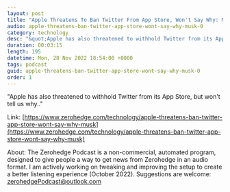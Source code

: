 ```yaml
---
layout: post
title: "Apple Threatens To Ban Twitter From App Store, Won't Say Why: Musk"
audio: apple-threatens-ban-twitter-app-store-wont-say-why-musk-0
category: technology
desc: "&quot;Apple has also threatened to withhold Twitter from its App Store, but won't tell us why..&quot;"
duration: 00:03:15
length: 195
datetime: Mon, 28 Nov 2022 18:54:00 +0000
tags: podcast
guid: apple-threatens-ban-twitter-app-store-wont-say-why-musk-0
order: 1
---
```

&quot;Apple has also threatened to withhold Twitter from its App Store, but won't tell us why..&quot;

Link: [https://www.zerohedge.com/technology/apple-threatens-ban-twitter-app-store-wont-say-why-musk](https://www.zerohedge.com/technology/apple-threatens-ban-twitter-app-store-wont-say-why-musk)

About: The Zerohedge Podcast is a non-commercial, automated program, designed to give people a way to get news from Zerohedge in an audio format.  I am actively working on tweaking and improving the setup to create a better listening experience (October 2022).  Suggestions are welcome: [zerohedgePodcast@outlook.com](mailto:zerohedgePodcast@outlook.com)